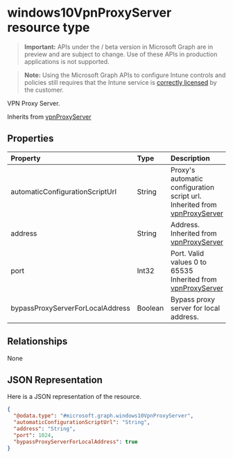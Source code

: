 ﻿# windows10VpnProxyServer resource type

> **Important:** APIs under the / beta version in Microsoft Graph are in preview and are subject to change. Use of these APIs in production applications is not supported.

> **Note:** Using the Microsoft Graph APIs to configure Intune controls and policies still requires that the Intune service is [correctly licensed](https://go.microsoft.com/fwlink/?linkid=839381) by the customer.

VPN Proxy Server.

Inherits from [vpnProxyServer](../resources/intune_deviceconfig_vpnproxyserver.md)

## Properties
|Property|Type|Description|
|:---|:---|:---|
|automaticConfigurationScriptUrl|String|Proxy's automatic configuration script url. Inherited from [vpnProxyServer](../resources/intune_deviceconfig_vpnproxyserver.md)|
|address|String|Address. Inherited from [vpnProxyServer](../resources/intune_deviceconfig_vpnproxyserver.md)|
|port|Int32|Port. Valid values 0 to 65535 Inherited from [vpnProxyServer](../resources/intune_deviceconfig_vpnproxyserver.md)|
|bypassProxyServerForLocalAddress|Boolean|Bypass proxy server for local address.|

## Relationships
None
## JSON Representation
Here is a JSON representation of the resource.
<!-- {
  "blockType": "resource",
  "keyProperty": "id",
  "@odata.type": "microsoft.graph.windows10VpnProxyServer"
}
-->
``` json
{
  "@odata.type": "#microsoft.graph.windows10VpnProxyServer",
  "automaticConfigurationScriptUrl": "String",
  "address": "String",
  "port": 1024,
  "bypassProxyServerForLocalAddress": true
}
```





